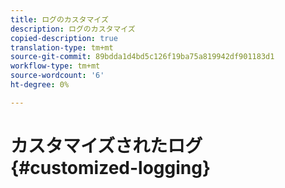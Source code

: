 ```yaml
---
title: ログのカスタマイズ
description: ログのカスタマイズ
copied-description: true
translation-type: tm+mt
source-git-commit: 89bdda1d4bd5c126f19ba75a819942df901183d1
workflow-type: tm+mt
source-wordcount: '6'
ht-degree: 0%

---
```



# カスタマイズされたログ{#customized-logging}
